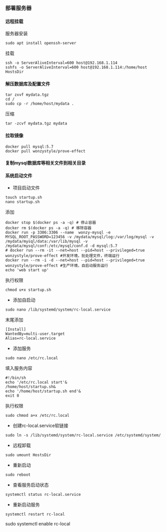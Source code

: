 ### 部署服务器


#### 远程挂载
服务器安装
```
sudo apt install openssh-server
```
挂载
```
ssh -o ServerAliveInterval=600 host@192.168.1.114
sshfs -o ServerAliveInterval=600 host@192.168.1.114:/home/host HostsDir
```
#### 解压数据库及配置文件
```
tar zxvf mydata.tgz 
cd /
sudo cp -r /home/host/mydata .
```
压缩
```
tar -zcvf mydata.tgz mydata
```
#### 拉取镜像
```
docker pull mysql:5.7
docker pull wonzystyle/prove-effect
```
#### 复制mysql数据库等相关文件到相关目录
#### 系统启动文件
* 项目启动文件
```
touch startup.sh
nano startup.sh
```
添加
```
docker stop $(docker ps -a -q) # 停止容器
docker rm $(docker ps -a -q) # 移除容器
docker run -p 3306:3306 --name  wonzy-mysql -e MYSQL_ROOT_PASSWORD=123456 -v /mydata/mysql/log:/var/log/mysql -v /mydata/mysql/data:/var/lib/mysql -v /mydata/mysql/conf:/etc/mysql/conf.d -d mysql:5.7
# docker run --rm -it --net=host --pid=host --privileged=true wonzystyle/prove-effect #开发环境，批处理文件，终端运行
docker run --rm -i -d --net=host --pid=host --privileged=true  wonzystyle/prove-effect #生产环境，自启动服务运行
echo 'web start up'
```
执行权限
```
chmod u+x startup.sh
```
* 添加自启动
```
sudo nano /lib/systemd/system/rc-local.service
```
末尾添加
```
[Install]
WantedBy=multi-user.target
Alias=rc-local.service
```
* 添加服务
```
sudo nano /etc/rc.local
```
填入服务内容
```
#!/bin/sh
echo '/etc/rc.local start'&
/home/host/startup.sh&
echo '/home/host/startup.sh end'&
exit 0
```
执行权限
```
sudo chmod a+x /etc/rc.local
```
* 创建rc-local.service软链接
```
sudo ln -s /lib/systemd/system/rc-local.service /etc/systemd/system/
```
* 远程卸载
```
sudo umount HostsDir
```
* 重新启动
```
sudo reboot
```
* 查看服务启动状态
```
systemctl status rc-local.service
```
* 重新启动服务
```
systemctl restart rc-local
```

sudo systemctl enable rc-local
